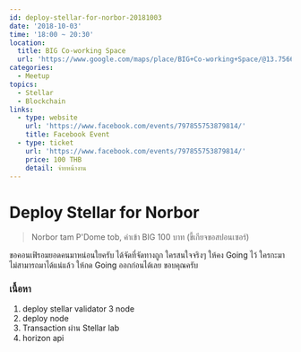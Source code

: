 ```yaml
---
id: deploy-stellar-for-norbor-20181003
date: '2018-10-03'
time: '18:00 ~ 20:30'
location:
  title: BIG Co-working Space
  url: 'https://www.google.com/maps/place/BIG+Co-working+Space/@13.7566648,100.5697955,17z/data=!3m1!4b1!4m5!3m4!1s0x30e29e8b209f69c3:0xf2124609ad0be030!8m2!3d13.7566648!4d100.5719842'
categories:
  - Meetup
topics:
  - Stellar
  - Blockchain
links:
  - type: website
    url: 'https://www.facebook.com/events/797855753879814/'
    title: Facebook Event
  - type: ticket
    url: 'https://www.facebook.com/events/797855753879814/'
    price: 100 THB
    detail: จ่ายหน้างาน
---
```


# Deploy Stellar for Norbor

> Norbor tam P'Dome tob, ค่าเข้า BIG 100 บาท (ขี้เกียจขอสปอนเซอร์)

ขอคอนเฟิรอมยอดคนมาหน่อนใยครับ ได้จัดที่จัดทางถูก ใครสนใจจริงๆ ให้คง Going ไว้ ใครกะมาไม่สามารถมาได้แน่แล้ว ให้กด Going ออกก่อนได้เลย ขอบคุณครับ

### เนื้อหา

1. deploy stellar validator 3 node 
2. deploy node
3. Transaction ผ่าน Stellar lab
4. horizon api